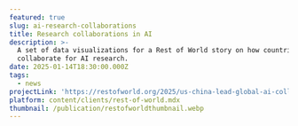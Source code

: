 ```yaml
---
featured: true
slug: ai-research-collaborations
title: Research collaborations in AI
description: >-
  A set of data visualizations for a Rest of World story on how countries
  collaborate for AI research.
date: 2025-01-14T18:30:00.000Z
tags:
  - news
projectLink: 'https://restofworld.org/2025/us-china-lead-global-ai-collaboration/'
platform: content/clients/rest-of-world.mdx
thumbnail: /publication/restofworldthumbnail.webp
---
```

